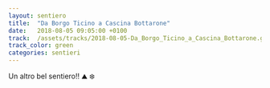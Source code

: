 ```yaml
---
layout: sentiero
title:  "Da Borgo Ticino a Cascina Bottarone"
date:   2018-08-05 09:05:00 +0100
track:  /assets/tracks/2018-08-05-Da_Borgo_Ticino_a_Cascina_Bottarone.gpx
track_color: green
categories: sentieri
---
```


Un altro bel sentiero!! :mountain: :snowflake:
